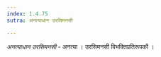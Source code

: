 ```yaml
---
index: 1.4.75
sutra: अनत्याधान उरसिमनसी

---
```

_अनत्याधान उरसिमनसी_ - अनत्या । उरसिमनसी विभक्तिप्रतिरूपकौ ।